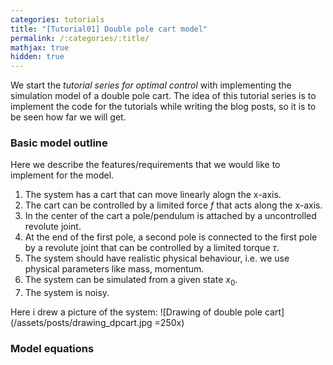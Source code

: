```yaml
---
categories: tutorials
title: "[Tutorial01] Double pole cart model"
permalink: /:categories/:title/
mathjax: true
hidden: true
---
```


We start the *tutorial series for optimal control* with implementing the simulation model of a double pole cart. 
The idea of this tutorial series is to implement the code for the tutorials while writing the blog posts, so it is to be seen how far we will get.

### Basic model outline

Here we describe the features/requirements that we would like to implement for the model.
1. The system has a cart that can move linearly alogn the x-axis.
2. The cart can be controlled by a limited force $f$ that acts along the x-axis.
3. In the center of the cart a pole/pendulum is attached by a uncontrolled revolute joint.
4. At the end of the first pole, a second pole is connected to the first pole by a revolute joint that can be controlled by a limited torque $\tau$.
5. The system should have realistic physical behaviour, i.e. we use physical parameters like mass, momentum.
6. The system can be simulated from a given state $x_0$.
7. The system is noisy.

Here i drew a picture of the system:
![Drawing of double pole cart](/assets/posts/drawing_dpcart.jpg =250x)

### Model equations


